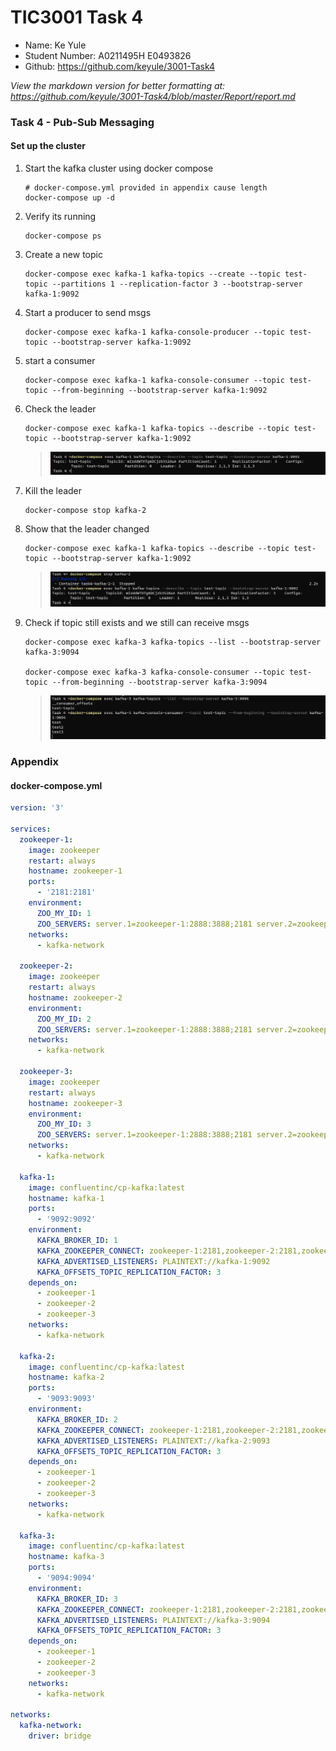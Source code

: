 # TIC3001 Task 4 
- Name: Ke Yule
- Student Number: A0211495H E0493826
- Github: https://github.com/keyule/3001-Task4

*View the markdown version for better formatting at:*   
*https://github.com/keyule/3001-Task4/blob/master/Report/report.md* 

### Task 4 - Pub-Sub Messaging

#### Set up the cluster 

1. Start the kafka cluster using docker compose

   ```
   # docker-compose.yml provided in appendix cause length
   docker-compose up -d
   ```

2. Verify its running

   ```
   docker-compose ps 
   ```

3. Create a new topic 

   ```
   docker-compose exec kafka-1 kafka-topics --create --topic test-topic --partitions 1 --replication-factor 3 --bootstrap-server kafka-1:9092
   ```

4. Start a producer to send msgs

   ```
   docker-compose exec kafka-1 kafka-console-producer --topic test-topic --bootstrap-server kafka-1:9092
   ```

5. start a consumer 

   ```
   docker-compose exec kafka-1 kafka-console-consumer --topic test-topic --from-beginning --bootstrap-server kafka-1:9092
   ```

6. Check the leader

   ```
   docker-compose exec kafka-1 kafka-topics --describe --topic test-topic --bootstrap-server kafka-1:9092
   ```

   >![Show Leader](https://github.com/keyule/3001-Task4/blob/master/Report/Screenshots/leader.png?raw=true)

7. Kill the leader

   ```
   docker-compose stop kafka-2
   ```

8. Show that the leader changed 

   ```
   docker-compose exec kafka-1 kafka-topics --describe --topic test-topic --bootstrap-server kafka-1:9092
   ```

   >![Show Leader Change](https://github.com/keyule/3001-Task4/blob/master/Report/Screenshots/leaderChange.png?raw=true)

9. Check if topic still exists and we still can receive msgs 

   ```
   docker-compose exec kafka-3 kafka-topics --list --bootstrap-server kafka-3:9094

   docker-compose exec kafka-3 kafka-console-consumer --topic test-topic --from-beginning --bootstrap-server kafka-3:9094
   ```

   >![Show still can get msgs](https://github.com/keyule/3001-Task4/blob/master/Report/Screenshots/stillWorking.png?raw=true)

### Appendix
#### docker-compose.yml

```yaml
version: '3'

services:
  zookeeper-1:
    image: zookeeper
    restart: always
    hostname: zookeeper-1
    ports:
      - '2181:2181'
    environment:
      ZOO_MY_ID: 1
      ZOO_SERVERS: server.1=zookeeper-1:2888:3888;2181 server.2=zookeeper-2:2888:3888;2181 server.3=zookeeper-3:2888:3888;2181
    networks:
      - kafka-network

  zookeeper-2:
    image: zookeeper
    restart: always
    hostname: zookeeper-2
    environment:
      ZOO_MY_ID: 2
      ZOO_SERVERS: server.1=zookeeper-1:2888:3888;2181 server.2=zookeeper-2:2888:3888;2181 server.3=zookeeper-3:2888:3888;2181
    networks:
      - kafka-network

  zookeeper-3:
    image: zookeeper
    restart: always
    hostname: zookeeper-3
    environment:
      ZOO_MY_ID: 3
      ZOO_SERVERS: server.1=zookeeper-1:2888:3888;2181 server.2=zookeeper-2:2888:3888;2181 server.3=zookeeper-3:2888:3888;2181
    networks:
      - kafka-network

  kafka-1:
    image: confluentinc/cp-kafka:latest
    hostname: kafka-1
    ports:
      - '9092:9092'
    environment:
      KAFKA_BROKER_ID: 1
      KAFKA_ZOOKEEPER_CONNECT: zookeeper-1:2181,zookeeper-2:2181,zookeeper-3:2181
      KAFKA_ADVERTISED_LISTENERS: PLAINTEXT://kafka-1:9092
      KAFKA_OFFSETS_TOPIC_REPLICATION_FACTOR: 3
    depends_on:
      - zookeeper-1
      - zookeeper-2
      - zookeeper-3
    networks:
      - kafka-network

  kafka-2:
    image: confluentinc/cp-kafka:latest
    hostname: kafka-2
    ports:
      - '9093:9093'
    environment:
      KAFKA_BROKER_ID: 2
      KAFKA_ZOOKEEPER_CONNECT: zookeeper-1:2181,zookeeper-2:2181,zookeeper-3:2181
      KAFKA_ADVERTISED_LISTENERS: PLAINTEXT://kafka-2:9093
      KAFKA_OFFSETS_TOPIC_REPLICATION_FACTOR: 3
    depends_on:
      - zookeeper-1
      - zookeeper-2
      - zookeeper-3
    networks:
      - kafka-network

  kafka-3:
    image: confluentinc/cp-kafka:latest
    hostname: kafka-3
    ports:
      - '9094:9094'
    environment:
      KAFKA_BROKER_ID: 3
      KAFKA_ZOOKEEPER_CONNECT: zookeeper-1:2181,zookeeper-2:2181,zookeeper-3:2181
      KAFKA_ADVERTISED_LISTENERS: PLAINTEXT://kafka-3:9094
      KAFKA_OFFSETS_TOPIC_REPLICATION_FACTOR: 3
    depends_on:
      - zookeeper-1
      - zookeeper-2
      - zookeeper-3
    networks:
      - kafka-network

networks:
  kafka-network:
    driver: bridge
```